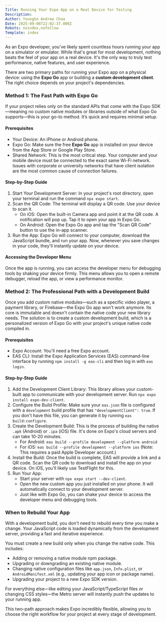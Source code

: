 ```yaml
---
Title: Running Your Expo App on a Real Device for Testing
Description: 
Author: Youngho Andrew Chaa
Date: 2025-09-06T22:02:37.000Z
Robots: noindex,nofollow
Template: index
---
```

<p>As an Expo developer, you’ve likely spent countless hours running your app on a simulator or emulator. While that's great for most development, nothing beats the feel of your app on a real device. It's the only way to truly test performance, native features, and user experience.</p>

<p>There are two primary paths for running your Expo app on a physical device: using the <strong>Expo Go</strong> app or building a <strong>custom development client</strong>. The right choice depends on your project's dependencies.</p>

<h3>
  
  
  Method 1: The Fast Path with Expo Go
</h3>

<p>If your project relies only on the standard APIs that come with the Expo SDK—meaning no custom native modules or libraries outside of what Expo Go supports—this is your go-to method. It’s quick and requires minimal setup.</p>

<h4>
  
  
  Prerequisites
</h4>

<ul>
<li>Your Device: An iPhone or Android phone.</li>
<li>Expo Go: Make sure the free <strong>Expo Go</strong> app is installed on your device from the App Store or Google Play Store.</li>
<li>Shared Network: This is the most critical step. Your computer and your mobile device must be connected to the exact same Wi-Fi network. Issues with corporate or university networks that have client isolation are the most common cause of connection failures.</li>
</ul>

<h4>
  
  
  Step-by-Step Guide
</h4>

<ol>
<li> Start Your Development Server: In your project's root directory, open your terminal and run the command <code>npx expo start</code>.</li>
<li> Scan the QR Code: The terminal will display a QR code. Use your device to scan it.

<ul>
<li>On iOS: Open the built-in Camera app and point it at the QR code. A notification will pop up. Tap it to open your app in Expo Go.</li>
<li>On Android: Open the Expo Go app and tap the "Scan QR Code" button to use the in-app scanner.</li>
</ul>
</li>
<li> Run the App: Expo Go will connect to your computer, download the JavaScript bundle, and run your app. Now, whenever you save changes in your code, they'll instantly update on your device.</li>
</ol>

<h4>
  
  
  Accessing the Developer Menu
</h4>

<p>Once the app is running, you can access the developer menu for debugging tools by shaking your device firmly. This menu allows you to open a remote debugger, reload the app, or view a performance monitor.</p>

<h3>
  
  
  Method 2: The Professional Path with a Development Build
</h3>

<p>Once you add custom native modules—such as a specific video player, a payment library, or Firebase—the Expo Go app won't work anymore. Its core is immutable and doesn't contain the native code your new library needs. The solution is to create a custom development build, which is a personalized version of Expo Go with your project's unique native code compiled in.</p>

<h4>
  
  
  Prerequisites
</h4>

<ul>
<li>Expo Account: You'll need a free Expo account.</li>
<li>EAS CLI: Install the Expo Application Services (EAS) command-line interface by running <code>npm install -g eas-cli</code> and then log in with <code>eas login</code>.</li>
</ul>

<h4>
  
  
  Step-by-Step Guide
</h4>

<ol>
<li> Add the Development Client Library: This library allows your custom-built app to communicate with your development server. Run <code>npx expo install expo-dev-client</code>.</li>
<li> Configure the Build Profile: Make sure your <code>eas.json</code> file is configured with a <code>development</code> build profile that has <code>"developmentClient": true</code>. If you don't have this file, you can generate it by running <code>eas build:configure</code>.</li>
<li> Create the Development Build: This is the process of building the native <code>.apk</code> (Android) or <code>.ipa</code> (iOS) file. It's done on Expo's cloud servers and can take 10-20 minutes.

<ul>
<li>For Android: <code>eas build --profile development --platform android</code>
</li>
<li>For iOS: <code>eas build --profile development --platform ios</code> (Note: This requires a paid Apple Developer account.)</li>
</ul>
</li>
<li> Install the Build: Once the build is complete, EAS will provide a link and a QR code. Scan the QR code to download and install the app on your device. On iOS, you'll likely use TestFlight for this.</li>
<li> Run Your App:

<ul>
<li>Start your server with <code>npx expo start --dev-client</code>.</li>
<li>Open the new custom app you just installed on your phone. It will automatically connect to your development server.</li>
<li>Just like with Expo Go, you can shake your device to access the developer menu and debugging tools.</li>
</ul>
</li>
</ol>

<h3>
  
  
  When to Rebuild Your App
</h3>

<p>With a development build, you don't need to rebuild every time you make a change. Your JavaScript code is loaded dynamically from the development server, providing a fast and iterative experience.</p>

<p>You must create a new build only when you change the native code. This includes:</p>

<ul>
<li>Adding or removing a native module npm package.</li>
<li>Upgrading or downgrading an existing native module.</li>
<li>Changing native configuration files like <code>app.json</code>, <code>Info.plist</code>, or <code>AndroidManifest.xml</code> (e.g., updating your app icon or package name).</li>
<li>Upgrading your project to a new Expo SDK version.</li>
</ul>

<p>For everything else—like editing your JavaScript/TypeScript files or changing CSS styles—the Metro server will instantly push the updates to your running app.</p>

<p>This two-path approach makes Expo incredibly flexible, allowing you to choose the right workflow for your project at every stage of development.</p>


